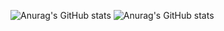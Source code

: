 ![Anurag's GitHub stats](https://github-readme-stats.vercel.app/api?username=JuanFe622&theme=tokyonight&show_icons=true)
![Anurag's GitHub stats](https://github-readme-stats.vercel.app/api?username=JuanFe622&theme=tokyonight&hide=contribs,prs)
